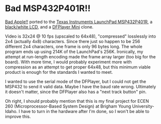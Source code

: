 # Bad MSP432P401R!!
[Bad Apple!!](https://archive.org/details/bad_apple_is.7z) ported to the [Texas Instruments LaunchPad MSP432P401R](https://docs.rs-online.com/3934/A700000006811369.pdf), a [black/white LCD](https://www.sparkfun.com/products/10168), and a [DFPlayer Mini](https://wiki.dfrobot.com/DFPlayer_Mini_SKU_DFR0299) clone.

Video is 32x24 @ 10 fps (upscaled to 64x48), "compressed" losslessly into 2x4 (actually 4x8) characters. Since there just so happen to be 256 different 2x4 characters, one frame is only 96 bytes long. The whole program ends up using 214K of the LaunchPad's 256K. Ironically, my attempt at run-length encoding made the frame array larger (too big for the board). With more time, I would probably experiment more with compression as an attempt to get proper 64x48, but this minimum viable product is enough for the standards I wanted to meet.

I wanted to use the serial mode of the DFPlayer, but I could not get the MSP432 to send it valid data. Maybe I have the baud rate wrong. Ultimately it doesn't matter, since the DFPlayer also has a "next track button" pin.

Oh right, I should probably mention that this is my final project for ECEN 260 (Microprocessor-Based System Design) at Brigham Young University-Idaho. I have to turn in the hardware after I'm done, so I won't be able to improve this.
